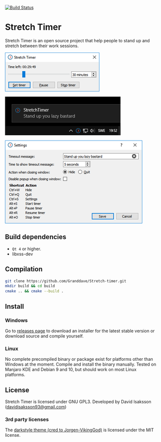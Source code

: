 [![Build Status](https://travis-ci.org/Granddave/Stretch-timer.svg?branch=master)](https://travis-ci.org/Granddave/Stretch-timer)

# Stretch Timer

Stretch Timer is an open source project that help people to stand up and stretch between their work sessions.

![Main window](https://github.com/Granddave/Stretch-timer/blob/master/preview-images/main-window.png)

![Popup message](https://github.com/Granddave/Stretch-timer/blob/master/preview-images/popup.png)

![Settings](https://github.com/Granddave/Stretch-timer/blob/master/preview-images/settings.png)

## Build dependencies

- `Qt 4` or higher.
- libxss-dev

## Compilation

```sh
git clone https://github.com/Granddave/Stretch-timer.git
mkdir build && cd build
cmake .. && cmake --build .
```

## Install

### Windows

Go to [releases page](https://github.com/Granddave/Stretch-timer/releases) to download an installer for the latest stable version or download source and compile yourself.

### Linux

No complete precompiled binary or package exist for platforms other than Windows at the moment.
Compile and install the binary manually.
Tested on Manjaro KDE and Debian 9 and 10, but should work on most Linux platforms.

## License

Stretch Timer is licensed under GNU GPL3.
Developed by David Isaksson ([davidisaksson93@gmail.com](mailto:davidisaksson93@gmail.com))

### 3rd party licenses

The [darkstyle theme (cred to Jorgen-VikingGod)](https://github.com/Jorgen-VikingGod/Qt-Frameless-Window-DarkStyle) is licensed under the MIT license.

